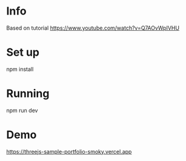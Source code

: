 # Info
Based on tutorial
https://www.youtube.com/watch?v=Q7AOvWpIVHU

# Set up
npm install

# Running
npm run dev

# Demo
https://threejs-sample-portfolio-smoky.vercel.app
